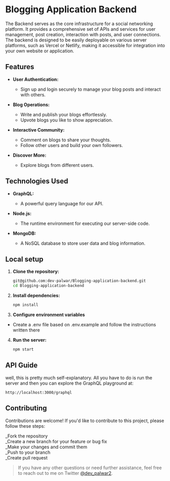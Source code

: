 # Blogging Application Backend
The Backend serves as the core infrastructure for a social networking platform. It provides a comprehensive set of APIs and services for user management, post creation, interaction with posts, and user connections. The backend is designed to be easily deployable on various server platforms, such as Vercel or Netlify, making it accessible for integration into your own website or application.

## Features

- **User Authentication:**
  - Sign up and login securely to manage your blog posts and interact with others.
  
- **Blog Operations:**
  - Write and publish your blogs effortlessly.
  - Upvote blogs you like to show appreciation.

- **Interactive Community:**
  - Comment on blogs to share your thoughts.
  - Follow other users and build your own followers.

- **Discover More:**
  - Explore blogs from different users.

## Technologies Used

- **GraphQL:**
  - A powerful query language for our API.

- **Node.js:**
  - The runtime environment for executing our server-side code.

- **MongoDB:**
  - A NoSQL database to store user data and blog information.

## Local setup

1. **Clone the repository:**

   ```bash
   git@github.com:dev-palwar/Blogging-application-backend.git
   cd Blogging-application-backend

2. **Install dependencies:**
    ```bash
    npm install

3. **Configure environment variables**

- Create a .env file based on .env.example and follow the instructions written there

4. **Run the server:**

    ```bash
    npm start

## API Guide
well, this is pretty much self-explanatory. All you have to do is run the server and then you can explore the GraphQL playground at: 
    
    
    http://localhost:3000/graphql 

## Contributing

Contributions are welcome! If you'd like to contribute to this project, please follow these steps:

_Fork the repository  
_Create a new branch for your feature or bug fix   
_Make your changes and commit them   
_Push to your branch    
_Create pull request  

> If you have any other questions or need further assistance, feel free to reach out to me on Twitter [@dev_palwar2](https://twitter.com/dev_palwar2).

